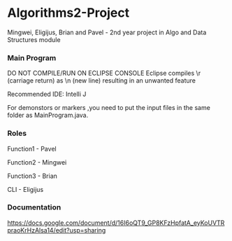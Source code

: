 # Algorithms2-Project

Mingwei, Eligijus, Brian and Pavel - 2nd year project in Algo and Data Structures module


### Main Program
 DO NOT COMPILE/RUN ON ECLIPSE CONSOLE
 Eclipse compiles \r (carriage return) as \n (new line) resulting in an unwanted feature
 
 Recommended IDE: Intelli J
 
 
 For demonstors or markers ,you need to put the input files in the same folder as MainProgram.java.

 
 ### Roles
 Function1 - Pavel
 
 Function2 - Mingwei
 
 Function3 - Brian
 
 CLI - Eligijus
  
 ### Documentation
 https://docs.google.com/document/d/16I6oQT9_GP8KFzHpfatA_eyKoUVTRpraoKrHzAlsa14/edit?usp=sharing
  
 
